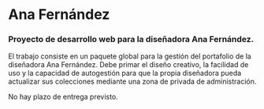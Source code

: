 # Ana Fernández

### Proyecto de desarrollo web para la diseñadora Ana Fernández.

El trabajo consiste en un paquete global para la gestión del portafolio de la diseñadora Ana Fernández.
Debe primar el diseño creativo, la facilidad de uso y la capacidad de autogestión para que la propia diseñadora pueda actualizar sus colecciones mediante una zona de privada de administración.

No hay plazo de entrega previsto.